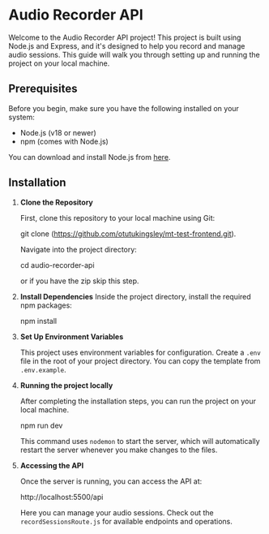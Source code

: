 # Audio Recorder API

Welcome to the Audio Recorder API project! This project is built using Node.js and Express, and it's designed to help you record and manage audio sessions. This guide will walk you through setting up and running the project on your local machine.

## Prerequisites

Before you begin, make sure you have the following installed on your system:

- Node.js (v18 or newer)
- npm (comes with Node.js)

You can download and install Node.js from [here](https://nodejs.org/).

## Installation

1. **Clone the Repository**

   First, clone this repository to your local machine using Git:

   git clone (https://github.com/otutukingsley/mt-test-frontend.git).

   Navigate into the project directory:

   cd audio-recorder-api

   or if you have the zip skip this step.

2. **Install Dependencies**
    Inside the project directory, install the required npm packages:

    npm install

3. **Set Up Environment Variables**

    This project uses environment variables for configuration. Create a `.env` file in the root of your project directory. You can copy the template from `.env.example`.

4. **Running the project locally**

    After completing the installation steps, you can run the project on your local machine.

    npm run dev

    This command uses `nodemon` to start the server, which will automatically restart the server whenever you make changes to the files.

5. **Accessing the API**

    Once the server is running, you can access the API at:

    http://localhost:5500/api 

    Here you can manage your audio sessions. Check out the `recordSessionsRoute.js` for available endpoints and operations.